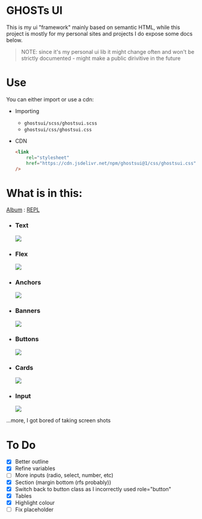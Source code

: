 # GHOSTs UI

This is my ui "framework" mainly based on semantic HTML, while this project is mostly for my personal sites and projects I do expose some docs below.

> NOTE: since it's my personal ui lib it might change often and won't be strictly documented - might make a public dirivitive in the future

# Use

You can either import or use a cdn:

-   Importing

    -   `ghostsui/scss/ghostsui.scss`
    -   `ghostsui/css/ghostsui.css`

-   CDN
    ```html
    <link
    	rel="stylesheet"
    	href="https://cdn.jsdelivr.net/npm/ghostsui@1/css/ghostsui.css"
    />
    ```

# What is in this:

[Album](https://imgur.com/a/9H3Uo2w) : [REPL](https://svelte.dev/repl/f913eb2fd8c04a0f81ed929e4d5c858d?version=3.42.5)

-   ### Text

    ![](https://i.imgur.com/5GowlC7.png)

-   ### Flex

    ![](https://i.imgur.com/8iXMH14.png)

-   ### Anchors

    ![](https://i.imgur.com/zsjP7Cg.png)

-   ### Banners

    ![](https://i.imgur.com/GcywaCQ.png)

-   ### Buttons

    ![](https://i.imgur.com/02VXllP.png)

-   ### Cards

    ![](https://i.imgur.com/92Ry2Cu.png)

-   ### Input
    ![](https://i.imgur.com/h5pF3Lz.png)

...more, I got bored of taking screen shots

# To Do

-   [x] Better outline
-   [x] Refine variables
-   [ ] More inputs (radio, select, number, etc)
-   [x] Section (margin bottom (rfs probably))
-   [x] Switch back to button class as I incorrectly used role="button"
-   [x] Tables
-   [x] Highlight colour
-   [ ] Fix placeholder
